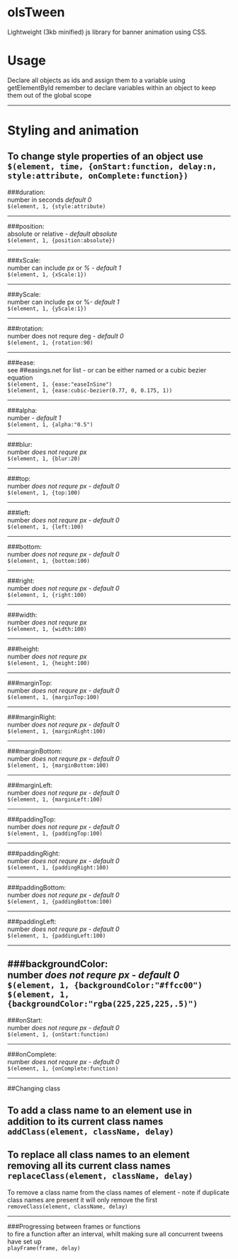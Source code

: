 # olsTween
Lightweight (3kb minified) js library for banner animation using CSS.

# Usage
Declare all objects as ids and assign them to a variable using getElementById
remember to declare variables within an object to keep them out of the global scope

-----------  
# Styling and animation 

To change style properties of an object use  
```$(element, time, {onStart:function, delay:n, style:attribute, onComplete:function})```
-----------  
###duration:     
number in seconds *default 0*  
```$(element, 1, {style:attribute)```  

-----------  
###position:    
absolute or relative - *default absolute*  
```$(element, 1, {position:absolute})```

-----------  
###xScale:    
number can include *px* or *%* - *default 1*  
```$(element, 1, {xScale:1})```

-----------  
###yScale:    
number can include px or %- *default 1*  
```$(element, 1, {yScale:1})```

-----------  
###rotation:    
number does not requre deg - *default 0*  
```$(element, 1, {rotation:90)```  

-----------  
###ease:    
see ##easings.net   for list -  or can be either named or a cubic bezier equation  
```$(element, 1, {ease:"easeInSine") ```  
```$(element, 1, {ease:cubic-bezier(0.77, 0, 0.175, 1))```  

-----------  
###alpha:    
number - *default 1*  
```$(element, 1, {alpha:"0.5")```

-----------  
###blur:    
number *does not requre px*  
```$(element, 1, {blur:20)```  


-----------  
###top:    
number *does not requre px* - *default 0*  
```$(element, 1, {top:100)```  

-----------  
###left:    
number *does not requre px* - *default 0*  
```$(element, 1, {left:100)```  

-----------  
###bottom:    
number *does not requre px* - *default 0*  
```$(element, 1, {bottom:100)```  

-----------  
###right:    
number *does not requre px* - *default 0*  
```$(element, 1, {right:100)```  

-----------  
###width:    
number *does not requre px*  
```$(element, 1, {width:100)```  

-----------  
###height:    
number *does not requre px*  
```$(element, 1, {height:100)```  

-----------  
###marginTop:    
number *does not requre px* - *default 0*  
```$(element, 1, {marginTop:100)```  

-----------  
###marginRight:    
number *does not requre px* - *default 0*  
```$(element, 1, {marginRight:100)```  

-----------  
###marginBottom:    
number *does not requre px* - *default 0*  
```$(element, 1, {marginBottom:100)```  

-----------  
###marginLeft:    
number *does not requre px* - *default 0*  
```$(element, 1, {marginLeft:100)```  

-----------  
###paddingTop:    
number *does not requre px* - *default 0*  
```$(element, 1, {paddingTop:100)```  

-----------  
###paddingRight:    
number *does not requre px* - *default 0*  
```$(element, 1, {paddingRight:100)```  

-----------  
###paddingBottom:    
number *does not requre px* - *default 0*  
```$(element, 1, {paddingBottom:100)```  

-----------  
###paddingLeft:    
number *does not requre px* - *default 0*  
```$(element, 1, {paddingLeft:100)```  

-----------  
###backgroundColor:    
number *does not requre px* - *default 0*  
```$(element, 1, {backgroundColor:"#ffcc00")```  
```$(element, 1, {backgroundColor:"rgba(225,225,225,.5)")```  
-----------  
###onStart:    
number *does not requre px* - *default 0*  
```$(element, 1, {onStart:function)```  

-----------  
###onComplete:    
number *does not requre px* - *default 0*  
```$(element, 1, {onComplete:function)```  


-----------     
##Changing class

To add a class name to an element use in addition to its current class names    
```addClass(element, className, delay)```
-----------  
To replace all class names to an element removing all its current class names    
```replaceClass(element, className, delay)```
-----------  
To remove a class name from the class names of element - note if duplicate class names are present it will only remove the first    
```removeClass(element, className, delay)```

-----------     
###Progressing between frames or functions   
to fire a function after an interval, whilt making sure all concurrent tweens have set up    
```playFrame(frame, delay)```

